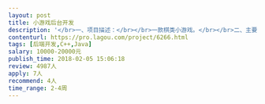 ```yaml
---                
layout: post       
title: 小游戏后台开发           
description: '</br>一、项目描述：</br></br>一款棋类小游戏。</br></br>二、主要功能点：</br></br>自动匹配、排行</br></br>三、可参考产品：</br></br>头脑王者： 微信搜小程序</br></br>四、人员要求：</br></br>精通C/C++语言；</br>熟悉linux/UNIX等操作系统;熟悉MYSQL、Redis等数据存储方案;</br>有互联网开发经验，熟悉业内常见的开源框架和设计思想；</br>具有良好的学习能力,对互联网的新技术有很强求知欲望；</br>具备良好的沟通能力和团队合作意识；</br>正直进取,热爱开发工作，热爱游戏，对游戏有一定的热爱</br>'     
contenturl: https://pro.lagou.com/project/6266.html      
tags: [后端开发,C++,Java]            
salary: 10000-20000元          
publish_time: 2018-02-05 15:06:18         
review: 4987人                   
apply: 7人                   
recommend: 4人                   
time_range: 2-4周              
---                 
```

